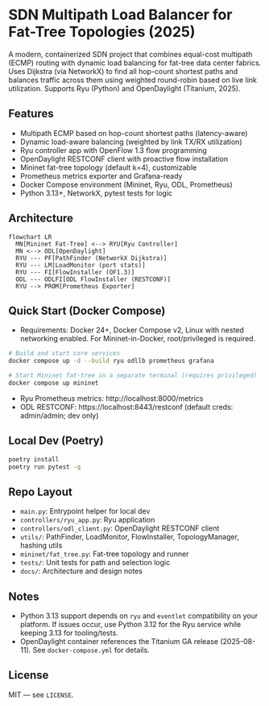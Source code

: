 # SDN Multipath Load Balancer for Fat-Tree Topologies (2025)

A modern, containerized SDN project that combines equal-cost multipath (ECMP) routing with dynamic load balancing for fat-tree data center fabrics. Uses Dijkstra (via NetworkX) to find all hop-count shortest paths and balances traffic across them using weighted round-robin based on live link utilization. Supports Ryu (Python) and OpenDaylight (Titanium, 2025).

## Features
- Multipath ECMP based on hop-count shortest paths (latency-aware)
- Dynamic load-aware balancing (weighted by link TX/RX utilization)
- Ryu controller app with OpenFlow 1.3 flow programming
- OpenDaylight RESTCONF client with proactive flow installation
- Mininet fat-tree topology (default k=4), customizable
- Prometheus metrics exporter and Grafana-ready
- Docker Compose environment (Mininet, Ryu, ODL, Prometheus)
- Python 3.13+, NetworkX, pytest tests for logic

## Architecture
```mermaid
flowchart LR
  MN[Mininet Fat-Tree] <--> RYU[Ryu Controller]
  MN <--> ODL[OpenDaylight]
  RYU --- PF[PathFinder (NetworkX Dijkstra)]
  RYU --- LM[LoadMonitor (port stats)]
  RYU --- FI[FlowInstaller (OF1.3)]
  ODL --- ODLFI[ODL FlowInstaller (RESTCONF)]
  RYU --> PROM[Prometheus Exporter]
```

## Quick Start (Docker Compose)
- Requirements: Docker 24+, Docker Compose v2, Linux with nested networking enabled. For Mininet-in-Docker, root/privileged is required.

```bash
# Build and start core services
docker compose up -d --build ryu odllb prometheus grafana

# Start Mininet fat-tree in a separate terminal (requires privileged)
docker compose up mininet
```

- Ryu Prometheus metrics: http://localhost:8000/metrics
- ODL RESTCONF: https://localhost:8443/restconf (default creds: admin/admin; dev only)

## Local Dev (Poetry)
```bash
poetry install
poetry run pytest -q
```

## Repo Layout
- `main.py`: Entrypoint helper for local dev
- `controllers/ryu_app.py`: Ryu application
- `controllers/odl_client.py`: OpenDaylight RESTCONF client
- `utils/`: PathFinder, LoadMonitor, FlowInstaller, TopologyManager, hashing utils
- `mininet/fat_tree.py`: Fat-tree topology and runner
- `tests/`: Unit tests for path and selection logic
- `docs/`: Architecture and design notes

## Notes
- Python 3.13 support depends on `ryu` and `eventlet` compatibility on your platform. If issues occur, use Python 3.12 for the Ryu service while keeping 3.13 for tooling/tests.
- OpenDaylight container references the Titanium GA release (2025-08-11). See `docker-compose.yml` for details.

## License
MIT — see `LICENSE`.
